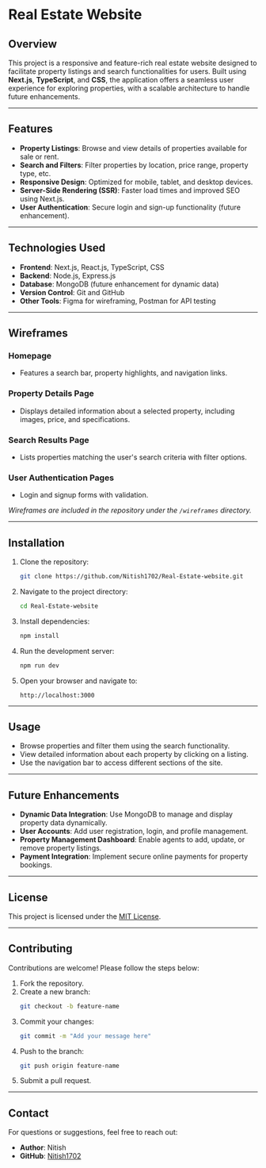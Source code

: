 # Real Estate Website

## Overview
This project is a responsive and feature-rich real estate website designed to facilitate property listings and search functionalities for users. Built using **Next.js**, **TypeScript**, and **CSS**, the application offers a seamless user experience for exploring properties, with a scalable architecture to handle future enhancements.

---

## Features
- **Property Listings**: Browse and view details of properties available for sale or rent.
- **Search and Filters**: Filter properties by location, price range, property type, etc.
- **Responsive Design**: Optimized for mobile, tablet, and desktop devices.
- **Server-Side Rendering (SSR)**: Faster load times and improved SEO using Next.js.
- **User Authentication**: Secure login and sign-up functionality (future enhancement).

---

## Technologies Used
- **Frontend**: Next.js, React.js, TypeScript, CSS
- **Backend**: Node.js, Express.js
- **Database**: MongoDB (future enhancement for dynamic data)
- **Version Control**: Git and GitHub
- **Other Tools**: Figma for wireframing, Postman for API testing

---

## Wireframes
### Homepage
- Features a search bar, property highlights, and navigation links.

### Property Details Page
- Displays detailed information about a selected property, including images, price, and specifications.

### Search Results Page
- Lists properties matching the user's search criteria with filter options.

### User Authentication Pages
- Login and signup forms with validation.

*Wireframes are included in the repository under the `/wireframes` directory.*

---

## Installation
1. Clone the repository:
   ```bash
   git clone https://github.com/Nitish1702/Real-Estate-website.git
   ```
2. Navigate to the project directory:
   ```bash
   cd Real-Estate-website
   ```
3. Install dependencies:
   ```bash
   npm install
   ```
4. Run the development server:
   ```bash
   npm run dev
   ```
5. Open your browser and navigate to:
   ```
   http://localhost:3000
   ```

---

## Usage
- Browse properties and filter them using the search functionality.
- View detailed information about each property by clicking on a listing.
- Use the navigation bar to access different sections of the site.

---

## Future Enhancements
- **Dynamic Data Integration**: Use MongoDB to manage and display property data dynamically.
- **User Accounts**: Add user registration, login, and profile management.
- **Property Management Dashboard**: Enable agents to add, update, or remove property listings.
- **Payment Integration**: Implement secure online payments for property bookings.

---

## License
This project is licensed under the [MIT License](LICENSE).

---

## Contributing
Contributions are welcome! Please follow the steps below:
1. Fork the repository.
2. Create a new branch:
   ```bash
   git checkout -b feature-name
   ```
3. Commit your changes:
   ```bash
   git commit -m "Add your message here"
   ```
4. Push to the branch:
   ```bash
   git push origin feature-name
   ```
5. Submit a pull request.

---

## Contact
For questions or suggestions, feel free to reach out:
- **Author**: Nitish
- **GitHub**: [Nitish1702](https://github.com/Nitish1702)

